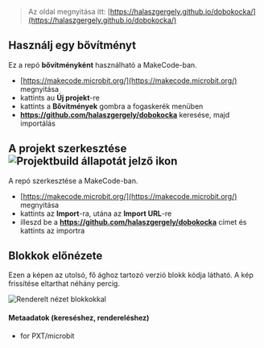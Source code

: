 
> Az oldal megnyitása itt: [https://halaszgergely.github.io/dobokocka/](https://halaszgergely.github.io/dobokocka/)

## Használj egy bővítményt

Ez a repó **bővítményként** használható a MakeCode-ban.

* [https://makecode.microbit.org/](https://makecode.microbit.org/) megnyitása
* kattints au **Új projekt**-re
* kattints a **Bővítmények** gombra a fogaskerék menüben
* **https://github.com/halaszgergely/dobokocka** keresése, majd importálás

## A projekt szerkesztése ![Projektbuild állapotát jelző ikon](https://github.com/halaszgergely/dobokocka/workflows/MakeCode/badge.svg)

A repó szerkesztése a MakeCode-ban.

* [https://makecode.microbit.org/](https://makecode.microbit.org/) megnyitása
* kattints az **Import**-ra, utána az **Import URL**-re
* illeszd be a **https://github.com/halaszgergely/dobokocka** címet és kattints az importra

## Blokkok előnézete

Ezen a képen az utolsó, fő ághoz tartozó verzió blokk kódja látható.
A kép frissítése eltarthat néhány percig.

![Renderelt nézet blokkokkal](https://github.com/halaszgergely/dobokocka/raw/master/.github/makecode/blocks.png)

#### Metaadatok (kereséshez, rendereléshez)

* for PXT/microbit
<script src="https://makecode.com/gh-pages-embed.js"></script><script>makeCodeRender("{{ site.makecode.home_url }}", "{{ site.github.owner_name }}/{{ site.github.repository_name }}");</script>
